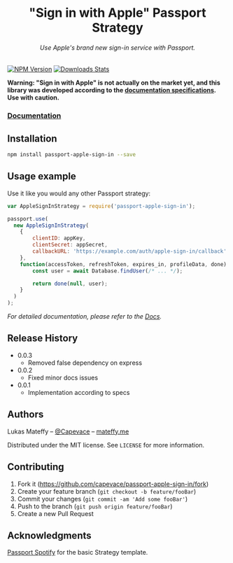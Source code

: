 <h1 align="center">"Sign in with Apple" Passport Strategy</h1>
<h6 align="center">Use Apple's brand new sign-in service with Passport.</h6>

[![NPM Version][npm-image]][npm-url]
[![Downloads Stats][npm-downloads]][npm-url]

**Warning: "Sign in with Apple" is not actually on the market yet, and this library was developed according to
the [documentation specifications][apple-docs]. Use with caution.**

### [Documentation][docs]

## Installation

```sh
npm install passport-apple-sign-in --save
```

## Usage example

Use it like you would any other Passport strategy:

```js
var AppleSignInStrategy = require('passport-apple-sign-in');

passport.use(
  new AppleSignInStrategy(
    {
    	clientID: appKey,
    	clientSecret: appSecret,
    	callbackURL: 'https://example.com/auth/apple-sign-in/callback'
    },
    function(accessToken, refreshToken, expires_in, profileData, done) {
    	const user = await Database.findUser(/* ... */);

    	return done(null, user);
    }
  )
);
```

_For detailed documentation, please refer to the [Docs][docs]._

## Release History

-   0.0.3
    -   Removed false dependency on express
-   0.0.2
    -   Fixed minor docs issues
-   0.0.1
    -   Implementation according to specs

## Authors

Lukas Mateffy – [@Capevace](https://twitter.com/capevace) – [mateffy.me](https://mateffy.me)

Distributed under the MIT license. See `LICENSE` for more information.

## Contributing

1. Fork it (<https://github.com/capevace/passport-apple-sign-in/fork>)
2. Create your feature branch (`git checkout -b feature/fooBar`)
3. Commit your changes (`git commit -am 'Add some fooBar'`)
4. Push to the branch (`git push origin feature/fooBar`)
5. Create a new Pull Request

## Acknowledgments

[Passport Spotify](https://github.com/JMPerez/passport-spotify) for the basic Strategy template.

<!-- Markdown link & img dfn's -->

[npm-image]: https://img.shields.io/npm/v/passport-apple-sign-in.svg?style=flat-square
[npm-url]: https://npmjs.org/package/passport-apple-sign-in
[npm-downloads]: https://img.shields.io/npm/dm/passport-apple-sign-in.svg?style=flat-square
[docs]: https://capevace.github.io/passport-apple-sign-in
[apple-docs]: https://developer.apple.com/documentation/signinwithapplerestapi
